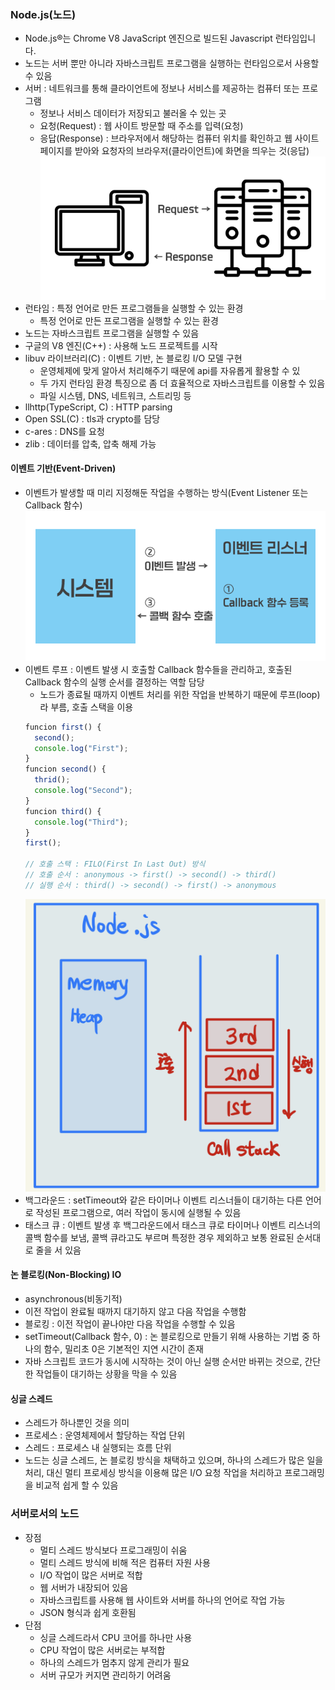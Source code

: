 ### Node.js(노드)
- Node.js®는 Chrome V8 JavaScript 엔진으로 빌드된 Javascript 런타임입니다.
- 노드는 서버 뿐만 아니라 자바스크립트 프로그램을 실행하는 런타임으로서 사용할 수 있음
- 서버 : 네트워크를 통해 클라이언트에 정보나 서비스를 제공하는 컴퓨터 또는 프로그램
  - 정보나 서비스 데이터가 저장되고 불러올 수 있는 곳
  - 요청(Request) : 웹 사이트 방문할 때 주소를 입력(요청)
  - 응답(Response) : 브라우저에서 해당하는 컴퓨터 위치를 확인하고 웹 사이트 페이지를 받아와 요청자의 브라우저(클라이언트)에 화면을 띄우는 것(응답)
  ![](../Image/img1-1.png)
- 런타임 : 특정 언어로 만든 프로그램들을 실행할 수 있는 환경
  - 특정 언어로 만든 프로그램을 실행할 수 있는 환경
- 노드는 자바스크립트 프로그램을 실행할 수 있음
- 구글의 V8 엔진(C++) : 사용해 노드 프로젝트를 시작
- libuv 라이브러리(C) : 이벤트 기반, 논 블로킹 I/O 모델 구현
  - 운영체제에 맞게 알아서 처리해주기 때문에 api를 자유롭게 활용할 수 있
  - 두 가지 런타임 환경 특징으로 좀 더 효율적으로 자바스크립트를 이용할 수 있음
  - 파일 시스템, DNS, 네트워크, 스트리밍 등
- llhttp(TypeScript, C) : HTTP parsing
- Open SSL(C) : tls과 crypto를 담당
- c-ares : DNS를 요청
- zlib : 데이터를 압축, 압축 해제 가능

#### 이벤트 기반(Event-Driven)
- 이벤트가 발생할 때 미리 지정해둔 작업을 수행하는 방식(Event Listener 또는 Callback 함수)
![](../Image/img1-2.png)
- 이벤트 루프 : 이벤트 발생 시 호출할 Callback 함수들을 관리하고, 호출된 Callback 함수의 실행 순서를 결정하는 역할 담당
  - 노드가 종료될 때까지 이벤트 처리를 위한 작업을 반복하기 때문에 루프(loop)라 부름, 호출 스택을 이용
  ``` Javascript
  funcion first() {
    second();
    console.log("First");
  }
  funcion second() {
    thrid();
    console.log("Second");
  }
  funcion third() {
    console.log("Third");
  }
  first();

  // 호출 스택 : FILO(First In Last Out) 방식
  // 호출 순서 : anonymous -> first() -> second() -> third()
  // 실행 순서 : third() -> second() -> first() -> anonymous
  ```
  ![](../Image/img1-3.png)
- 백그라운드 : setTimeout와 같은 타이머나 이벤트 리스너들이 대기하는 다른 언어로 작성된 프로그램으로, 여러 작업이 동시에 실행될 수 있음
- 태스크 큐 : 이벤트 발생 후 백그라운드에서 태스크 큐로 타이머나 이벤트 리스너의 콜백 함수를 보냄, 콜백 큐라고도 부르며 특정한 경우 제외하고 보통 완료된 순서대로 줄을 서 있음

#### 논 블로킹(Non-Blocking) IO
- asynchronous(비동기적)
- 이전 작업이 완료될 때까지 대기하지 않고 다음 작업을 수행함  
- 블로킹 : 이전 작업이 끝나야만 다음 작업을 수행할 수 있음
- setTimeout(Callback 함수, 0) : 논 블로킹으로 만들기 위해 사용하는 기법 중 하나의 함수, 밀리초 0은 기본적인 지연 시간이 존재
- 자바 스크립트 코드가 동시에 시작하는 것이 아닌 실행 순서만 바뀌는 것으로, 간단한 작업들이 대기하는 상황을 막을 수 있음

#### 싱글 스레드
- 스레드가 하나뿐인 것을 의미
- 프로세스 : 운영체제에서 할당하는 작업 단위
- 스레드 : 프로세스 내 실행되는 흐름 단위
- 노드는 싱글 스레드, 논 블로킹 방식을 채택하고 있으며, 하나의 스레드가 많은 일을 처리, 대신 멀티 프로세싱 방식을 이용해 많은 I/O 요청 작업을 처리하고 프로그래밍을 비교적 쉽게 할 수 있음

### 서버로서의 노드
- 장점
  - 멀티 스레드 방식보다 프로그래밍이 쉬움
  - 멀티 스레드 방식에 비해 적은 컴퓨터 자원 사용
  - I/O 작업이 많은 서버로 적합
  - 웹 서버가 내장되어 있음
  - 자바스크립트를 사용해 웹 사이트와 서버를 하나의 언어로 작업 가능
  - JSON 형식과 쉽게 호환됨
- 단점
  - 싱글 스레드라서 CPU 코어를 하나만 사용
  - CPU 작업이 많은 서버로는 부적합
  - 하나의 스레드가 멈추지 않게 관리가 필요
  - 서버 규모가 커지면 관리하기 어려움